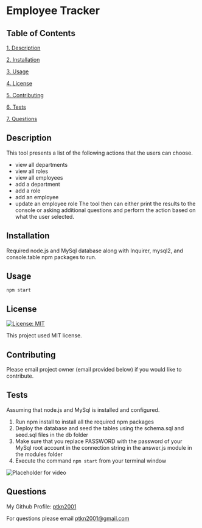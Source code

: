 # Employee Tracker

## Table of Contents

[1. Description](#description)

[2. Installation](#installation)

[3. Usage](#usage)

[4. License](#license)

[5. Contributing](#contributing)

[6. Tests](#tests)

[7. Questions](#questions)

## Description

This tool presents a list of the following actions that the users can choose.

- view all departments
- view all roles
- view all employees
- add a department
- add a role
- add an employee
- update an employee role
  The tool then can either print the results to the console or asking additional questions and perform the action based on what the user selected.

## Installation

Required node.js and MySql database along with Inquirer, mysql2, and console.table npm packages to run.

## Usage

```
npm start

```

## License

[![License: MIT](https://img.shields.io/badge/License-MIT-yellow.svg)](https://opensource.org/licenses/MIT)

This project used MIT license.

## Contributing

Please email project owner (email provided below) if you would like to contribute.

## Tests

Assuming that node.js and MySql is installed and configured.

1. Run npm install to install all the required npm packages
2. Deploy the database and seed the tables using the schema.sql and seed.sql files in the db folder
3. Make sure that you replace PASSWORD with the password of your MySql root account in the connection string in the answer.js module in the modules folder
4. Execute the command `npm start` from your terminal window

![Placeholder for video](howto.bmp)

## Questions

My Github Profile: [ptkn2001](https://github.com/ptkn2001)

For questions please email [ptkn2001@gmail.com](mailto://ptkn2001@gmail.com)
